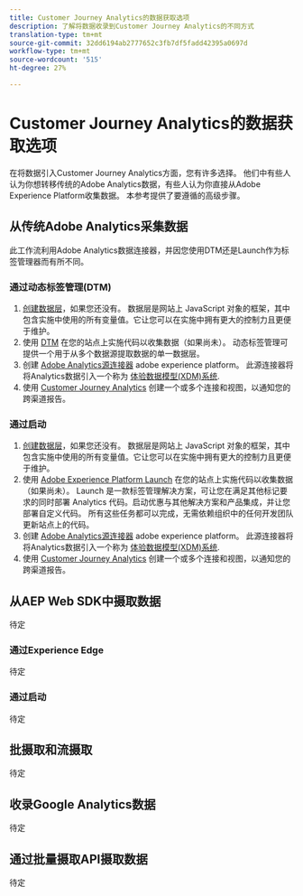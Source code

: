 ```yaml
---
title: Customer Journey Analytics的数据获取选项
description: 了解将数据收录到Customer Journey Analytics的不同方式
translation-type: tm+mt
source-git-commit: 32dd6194ab2777652c3fb7df5fadd42395a0697d
workflow-type: tm+mt
source-wordcount: '515'
ht-degree: 27%

---
```



# Customer Journey Analytics的数据获取选项

在将数据引入Customer Journey Analytics方面，您有许多选择。 他们中有些人认为你想转移传统的Adobe Analytics数据，有些人认为你直接从Adobe Experience Platform收集数据。 本参考提供了要遵循的高级步骤。

## 从传统Adobe Analytics采集数据

此工作流利用Adobe Analytics数据连接器，并因您使用DTM还是Launch作为标签管理器而有所不同。

### 通过动态标签管理(DTM)

1. [创建数据层](https://docs.adobe.com/content/help/en/analytics/implementation/prepare/data-layer.html)，如果您还没有。 数据层是网站上 JavaScript 对象的框架，其中包含实施中使用的所有变量值。它让您可以在实施中拥有更大的控制力且更便于维护。
1. 使用 [DTM](https://docs.adobe.com/content/help/zh-Hans/analytics/implementation/other/dtm/dtm-implementation-overview.html) 在您的站点上实施代码以收集数据（如果尚未）。 动态标签管理可提供一个用于从多个数据源提取数据的单一数据层。
1. 创建 [Adobe Analytics源连接器](https://docs.adobe.com/content/help/en/experience-platform/sources/ui-tutorials/create/adobe-applications/analytics.html) adobe experience platform。 此源连接器将将Analytics数据引入一个称为 [体验数据模型(XDM)系统](https://docs.adobe.com/content/help/zh-Hans/experience-platform/xdm/home.html).
1. 使用 [Customer Journey Analytics](https://docs.adobe.com/content/help/zh-Hans/analytics-platform/using/cja-overview/cja-getting-started.html) 创建一个或多个连接和视图，以通知您的跨渠道报告。

### 通过启动

1. [创建数据层](https://docs.adobe.com/content/help/en/analytics/implementation/prepare/data-layer.html)，如果您还没有。 数据层是网站上 JavaScript 对象的框架，其中包含实施中使用的所有变量值。它让您可以在实施中拥有更大的控制力且更便于维护。
1. 使用 [Adobe Experience Platform Launch](https://docs.adobe.com/content/help/en/analytics/implementation/launch/overview.html) 在您的站点上实施代码以收集数据（如果尚未）。 Launch 是一款标签管理解决方案，可让您在满足其他标记要求的同时部署 Analytics 代码。启动优惠与其他解决方案和产品集成，并让您部署自定义代码。 所有这些任务都可以完成，无需依赖组织中的任何开发团队更新站点上的代码。
1. 创建 [Adobe Analytics源连接器](https://docs.adobe.com/content/help/en/experience-platform/sources/ui-tutorials/create/adobe-applications/analytics.html) adobe experience platform。 此源连接器将将Analytics数据引入一个称为 [体验数据模型(XDM)系统](https://docs.adobe.com/content/help/en/experience-platform/xdm/home.html).
1. 使用 [Customer Journey Analytics](https://docs.adobe.com/content/help/en/analytics-platform/using/cja-overview/cja-getting-started.html) 创建一个或多个连接和视图，以通知您的跨渠道报告。

## 从AEP Web SDK中摄取数据

待定

### 通过Experience Edge

待定

### 通过启动

待定

## 批摄取和流摄取

待定

## 收录Google Analytics数据

待定

## 通过批量摄取API摄取数据

待定